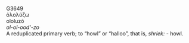 <body>
  <p>G3649<br>  ὀλολύζω  <br> ololuzō  <br><i>ol-ol-ood‘-zo </i><br>A reduplicated primary verb; to “howl” or “halloo”, that is, <i>shriek:</i> - howl.<br></p>
 </body>